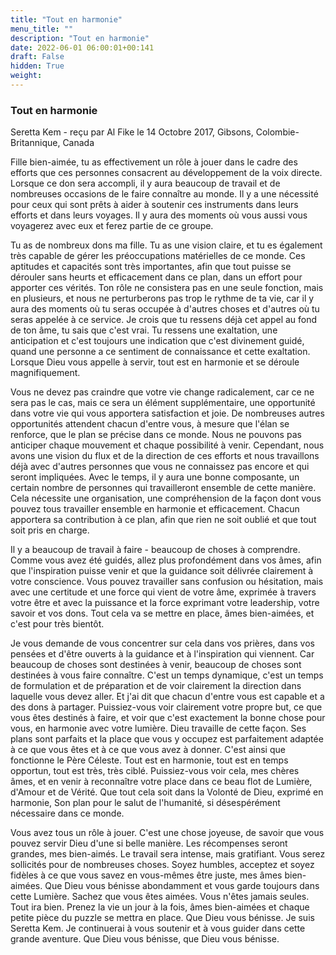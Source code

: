 ```yaml
---
title: "Tout en harmonie"
menu_title: ""
description: "Tout en harmonie"
date: 2022-06-01 06:00:01+00:141
draft: False
hidden: True
weight:
---
```

### Tout en harmonie

Seretta Kem - reçu par Al Fike le 14 Octobre 2017, Gibsons, Colombie-Britannique, Canada

Fille bien-aimée, tu as effectivement un rôle à jouer dans le cadre des efforts que ces personnes consacrent au développement de la voix directe. Lorsque ce don sera accompli, il y aura beaucoup de travail et de nombreuses occasions de le faire connaître au monde. Il y a une nécessité pour ceux qui sont prêts à aider à soutenir ces instruments dans leurs efforts et dans leurs voyages. Il y aura des moments où vous aussi vous voyagerez avec eux et ferez partie de ce groupe.

Tu as de nombreux dons ma fille. Tu as une vision claire, et tu es également très capable de gérer les préoccupations matérielles de ce monde. Ces aptitudes et capacités sont très importantes, afin que tout puisse se dérouler sans heurts et efficacement dans ce plan, dans un effort pour apporter ces vérités. Ton rôle ne consistera pas en une seule fonction, mais en plusieurs, et nous ne perturberons pas trop le rythme de ta vie, car il y aura des moments où tu seras occupée à d'autres choses et d'autres où tu seras appelée à ce service. Je crois que tu ressens déjà cet appel au fond de ton âme, tu sais que c'est vrai. Tu ressens une exaltation, une anticipation et c'est toujours une indication que c'est divinement guidé, quand une personne a ce sentiment de connaissance et cette exaltation. Lorsque Dieu vous appelle à servir, tout est en harmonie et se déroule magnifiquement.

Vous ne devez pas craindre que votre vie change radicalement, car ce ne sera pas le cas, mais ce sera un élément supplémentaire, une opportunité dans votre vie qui vous apportera satisfaction et joie. De nombreuses autres opportunités attendent chacun d'entre vous, à mesure que l'élan se renforce, que le plan se précise dans ce monde. Nous ne pouvons pas anticiper chaque mouvement et chaque possibilité à venir. Cependant, nous avons une vision du flux et de la direction de ces efforts et nous travaillons déjà avec d'autres personnes que vous ne connaissez pas encore et qui seront impliquées. Avec le temps, il y aura une bonne composante, un certain nombre de personnes qui travailleront ensemble de cette manière. Cela nécessite une organisation, une compréhension de la façon dont vous pouvez tous travailler ensemble en harmonie et efficacement. Chacun apportera sa contribution à ce plan, afin que rien ne soit oublié et que tout soit pris en charge.

Il y a beaucoup de travail à faire - beaucoup de choses à comprendre. Comme vous avez été guidés, allez plus profondément dans vos âmes, afin que l'inspiration puisse venir et que la guidance soit délivrée clairement à votre conscience. Vous pouvez travailler sans confusion ou hésitation, mais avec une certitude et une force qui vient de votre âme, exprimée à travers votre être et avec la puissance et la force exprimant votre leadership, votre savoir et vos dons. Tout cela va se mettre en place, âmes bien-aimées, et c'est pour très bientôt.

Je vous demande de vous concentrer sur cela dans vos prières, dans vos pensées et d'être ouverts à la guidance et à l'inspiration qui viennent. Car beaucoup de choses sont destinées à venir, beaucoup de choses sont destinées à vous faire connaître. C'est un temps dynamique, c'est un temps de formulation et de préparation et de voir clairement la direction dans laquelle vous devez aller. Et j'ai dit que chacun d'entre vous est capable et a des dons à partager. Puissiez-vous voir clairement votre propre but, ce que vous êtes destinés à faire, et voir que c'est exactement la bonne chose pour vous, en harmonie avec votre lumière. Dieu travaille de cette façon. Ses plans sont parfaits et la place que vous y occupez est parfaitement adaptée à ce que vous êtes et à ce que vous avez à donner. C'est ainsi que fonctionne le Père Céleste. Tout est en harmonie, tout est en temps opportun, tout est très, très ciblé. Puissiez-vous voir cela, mes chères âmes, et en venir à reconnaître votre place dans ce beau flot de Lumière, d'Amour et de Vérité. Que tout cela soit dans la Volonté de Dieu, exprimé en harmonie, Son plan pour le salut de l'humanité, si désespérément nécessaire dans ce monde.

Vous avez tous un rôle à jouer. C'est une chose joyeuse, de savoir que vous pouvez servir Dieu d'une si belle manière. Les récompenses seront grandes, mes bien-aimés. Le travail sera intense, mais gratifiant. Vous serez sollicités pour de nombreuses choses. Soyez humbles, acceptez et soyez fidèles à ce que vous savez en vous-mêmes être juste, mes âmes bien-aimées. Que Dieu vous bénisse abondamment et vous garde toujours dans cette Lumière. Sachez que vous êtes aimées. Vous n'êtes jamais seules. Tout ira bien. Prenez la vie un jour à la fois, âmes bien-aimées et chaque petite pièce du puzzle se mettra en place. Que Dieu vous bénisse. Je suis Seretta Kem. Je continuerai à vous soutenir et à vous guider dans cette grande aventure. Que Dieu vous bénisse, que Dieu vous bénisse.




